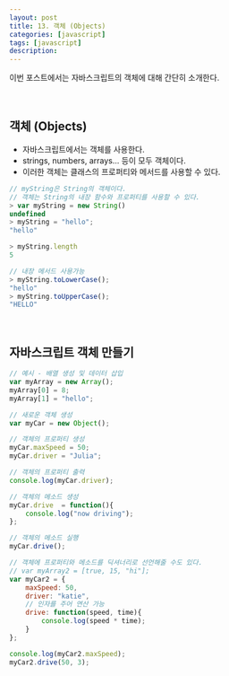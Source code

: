 ```yaml
---
layout: post
title: 13. 객체 (Objects)
categories: [javascript]
tags: [javascript]
description: 
---
```


이번 포스트에서는 자바스크립트의 객체에 대해 간단히 소개한다.

<br>

## 객체 (Objects)

- 자바스크립트에서는 객체를 사용한다.
- strings, numbers, arrays... 등이 모두 객체이다. 
- 이러한 객체는 클래스의 프로퍼티와 메서드를 사용할 수 있다. 

```js
// myString은 String의 객체이다. 
// 객체는 String의 내장 함수와 프로퍼티를 사용할 수 있다. 
> var myString = new String()
undefined
> myString = "hello";
"hello"

> myString.length
5

// 내장 메서드 사용가능
> myString.toLowerCase();
"hello"
> myString.toUpperCase();
"HELLO"
```

<br>

## 자바스크립트 객체 만들기


```js
// 예시 - 배열 생성 및 데이터 삽입
var myArray = new Array();
myArray[0] = 8;
myArray[1] = "hello";

// 새로운 객체 생성
var myCar = new Object();

// 객체의 프로퍼티 생성
myCar.maxSpeed = 50;
myCar.driver = "Julia";

// 객체의 프로퍼티 출력
console.log(myCar.driver);

// 객체의 메소드 생성
myCar.drive  = function(){
    console.log("now driving");
};

// 객체의 메소드 실행
myCar.drive();

// 객체에 프로퍼티와 메소드를 딕셔너리로 선언해줄 수도 있다.
// var myArray2 = [true, 15, "hi"];
var myCar2 = {
    maxSpeed: 50, 
    driver: "katie",
    // 인자를 주어 연산 가능 
    drive: function(speed, time){
        console.log(speed * time);
    }
}; 

console.log(myCar2.maxSpeed);
myCar2.drive(50, 3);
```

<br>
